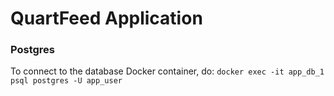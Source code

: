 # QuartFeed Application

### Postgres

To connect to the database Docker container, do:
`docker exec -it app_db_1 psql postgres -U app_user`